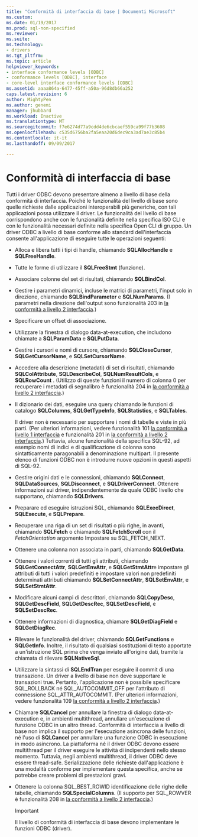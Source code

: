 ```yaml
---
title: "Conformità di interfaccia di base | Documenti Microsoft"
ms.custom: 
ms.date: 01/19/2017
ms.prod: sql-non-specified
ms.reviewer: 
ms.suite: 
ms.technology:
- drivers
ms.tgt_pltfrm: 
ms.topic: article
helpviewer_keywords:
- interface conformance levels [ODBC]
- conformance levels [ODBC], interface
- core-level interface conformance levels [ODBC]
ms.assetid: aaaa864a-6477-45ff-a50a-96d8db66a252
caps.latest.revision: 6
author: MightyPen
ms.author: genemi
manager: jhubbard
ms.workload: Inactive
ms.translationtype: MT
ms.sourcegitcommit: f7e6274d77a9cdd4de6cbcaef559ca99f77b3608
ms.openlocfilehash: c535d6756ba2fa5eaa20d6dec9ca3ad7ae3c85b4
ms.contentlocale: it-it
ms.lasthandoff: 09/09/2017

---
```

# <a name="core-interface-conformance"></a>Conformità di interfaccia di base
Tutti i driver ODBC devono presentare almeno a livello di base della conformità di interfaccia. Poiché le funzionalità del livello di base sono quelle richieste dalle applicazioni interoperabili più generiche, con tali applicazioni possa utilizzare il driver. Le funzionalità del livello di base corrispondono anche con le funzionalità definite nella specifica ISO CLI e con le funzionalità necessari definite nella specifica Open CLI di gruppo. Un driver ODBC a livello di base conforme allo standard dell'interfaccia consente all'applicazione di eseguire tutte le operazioni seguenti:  
  
-   Alloca e libera tutti i tipi di handle, chiamando **SQLAllocHandle** e **SQLFreeHandle**.  
  
-   Tutte le forme di utilizzare il **SQLFreeStmt** (funzione).  
  
-   Associare colonne del set di risultati, chiamando **SQLBindCol**.  
  
-   Gestire i parametri dinamici, incluse le matrici di parametri, l'input solo in direzione, chiamando **SQLBindParameter** e **SQLNumParams**. (I parametri nella direzione dell'output sono funzionalità 203 in [la conformità a livello 2 interfaccia](../../../odbc/reference/develop-app/level-2-interface-conformance.md).)  
  
-   Specificare un offset di associazione.  
  
-   Utilizzare la finestra di dialogo data-at-execution, che includono chiamate a **SQLParamData** e **SQLPutData**.  
  
-   Gestire i cursori e nomi di cursore, chiamando **SQLCloseCursor**, **SQLGetCursorName**, e **SQLSetCursorName**.  
  
-   Accedere alla descrizione (metadati) di set di risultati, chiamando **SQLColAttribute**, **SQLDescribeCol**, **SQLNumResultCols**, e **SQLRowCount** . (Utilizzo di queste funzioni il numero di colonna 0 per recuperare i metadati di segnalibro è funzionalità 204 in [la conformità a livello 2 interfaccia](../../../odbc/reference/develop-app/level-2-interface-conformance.md).)  
  
-   Il dizionario dei dati, eseguire una query chiamando le funzioni di catalogo **SQLColumns**, **SQLGetTypeInfo**, **SQLStatistics**, e **SQLTables**.  
  
     Il driver non è necessario per supportare i nomi di tabelle e viste in più parti. (Per ulteriori informazioni, vedere funzionalità 101 [la conformità a livello 1 interfaccia](../../../odbc/reference/develop-app/level-1-interface-conformance.md) e funzionalità 201 in [la conformità a livello 2 interfaccia](../../../odbc/reference/develop-app/level-2-interface-conformance.md).) Tuttavia, alcune funzionalità della specifica SQL-92, ad esempio nomi di indici e di qualificazione di colonna sono sintatticamente paragonabili a denominazione multipart. Il presente elenco di funzioni ODBC non è introdurre nuove opzioni in questi aspetti di SQL-92.  
  
-   Gestire origini dati e le connessioni, chiamando **SQLConnect**, **SQLDataSources**, **SQLDisconnect**, e **SQLDriverConnect**. Ottenere informazioni sui driver, indipendentemente da quale ODBC livello che supportano, chiamando **SQLDrivers**.  
  
-   Preparare ed eseguire istruzioni SQL, chiamando **SQLExecDirect**, **SQLExecute**, e **SQLPrepare**.  
  
-   Recuperare una riga di un set di risultati o più righe, in avanti, chiamando **SQLFetch** o chiamando **SQLFetchScroll** con il *FetchOrientation* argomento Impostare su SQL_FETCH_NEXT.  
  
-   Ottenere una colonna non associata in parti, chiamando **SQLGetData**.  
  
-   Ottenere i valori correnti di tutti gli attributi, chiamando **SQLGetConnectAttr**, **SQLGetEnvAttr**, e **SQLGetStmtAttr**e impostare gli attributi di tutti i valori predefiniti e impostare valori non predefiniti determinati attributi chiamando **SQLSetConnectAttr**, **SQLSetEnvAttr**, e **SQLSetStmtAttr**.  
  
-   Modificare alcuni campi di descrittori, chiamando **SQLCopyDesc**, **SQLGetDescField**, **SQLGetDescRec**, **SQLSetDescField**, e **SQLSetDescRec**.  
  
-   Ottenere informazioni di diagnostica, chiamare **SQLGetDiagField** e **SQLGetDiagRec**.  
  
-   Rilevare le funzionalità del driver, chiamando **SQLGetFunctions** e **SQLGetInfo**. Inoltre, il risultato di qualsiasi sostituzioni di testo apportate a un'istruzione SQL prima che venga inviato all'origine dati, tramite la chiamata di rilevare **SQLNativeSql**.  
  
-   Utilizzare la sintassi di **SQLEndTran** per eseguire il commit di una transazione. Un driver a livello di base non deve supportare le transazioni true. Pertanto, l'applicazione non è possibile specificare SQL_ROLLBACK né SQL_AUTOCOMMIT_OFF per l'attributo di connessione SQL_ATTR_AUTOCOMMIT. (Per ulteriori informazioni, vedere funzionalità 109 [la conformità a livello 2 interfaccia](../../../odbc/reference/develop-app/level-2-interface-conformance.md).)  
  
-   Chiamare **SQLCancel** per annullare la finestra di dialogo data-at-execution e, in ambienti multithread, annullare un'esecuzione di funzione ODBC in un altro thread. Conformità di interfaccia a livello di base non implica il supporto per l'esecuzione asincrona delle funzioni, né l'uso di **SQLCancel** per annullare una funzione ODBC in esecuzione in modo asincrono. La piattaforma né il driver ODBC devono essere multithread per il driver eseguire le attività di indipendenti nello stesso momento. Tuttavia, negli ambienti multithread, il driver ODBC deve essere thread-safe. Serializzazione delle richieste dall'applicazione è una modalità conforme per implementare questa specifica, anche se potrebbe creare problemi di prestazioni gravi.  
  
-   Ottenere la colonna SQL_BEST_ROWID identificazione delle righe delle tabelle, chiamando **SQLSpecialColumns**. (Il supporto per SQL_ROWVER è funzionalità 208 in [la conformità a livello 2 interfaccia](../../../odbc/reference/develop-app/level-2-interface-conformance.md).)  
  
    > [!IMPORTANT]  
    >  Il livello di conformità di interfaccia di base devono implementare le funzioni ODBC (driver).

